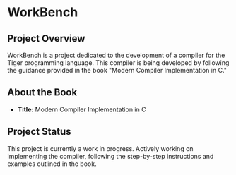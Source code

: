 # WorkBench

## Project Overview

WorkBench is a project dedicated to the development of a compiler for the Tiger programming language. This compiler is being developed by following the guidance provided in the book "Modern Compiler Implementation in C."

## About the Book

- **Title:** Modern Compiler Implementation in C

## Project Status

This project is currently a work in progress. Actively working on implementing the compiler, following the step-by-step instructions and examples outlined in the book.
